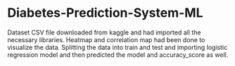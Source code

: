 # Diabetes-Prediction-System-ML
Dataset CSV file downloaded from kaggle and had imported all the necessary libraries.
Heatmap and correlation map had been done to visualize the data.
Splitting the data into train and test and importing logistic regression model and then predicted the model and accuracy_score as well.
